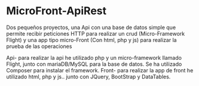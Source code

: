 # MicroFront-ApiRest
Dos pequeños proyectos, una Api con una base de datos simple que permite recibir peticiones HTTP para realizar un crud (Micro-Framework Flight) y una app tipo micro-Front (Con html, php y js) para realizar la prueba de las operaciones

Api- para realizar la api he utilizado php y un micro-framework llamado Flight, junto con mariaDB/MySQL para la base de datos. Se ha utilizado Composer para instalar el framework.
Front- para realizar la app de front he utilizado html, php y js.. junto con JQuery, BootStrap y DataTables.
